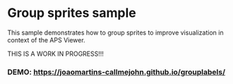 # Group sprites sample

This sample demonstrates how to group sprites to improve visualization in context of the APS Viewer.

THIS IS A WORK IN PROGRESS!!!

### DEMO: https://joaomartins-callmejohn.github.io/grouplabels/
